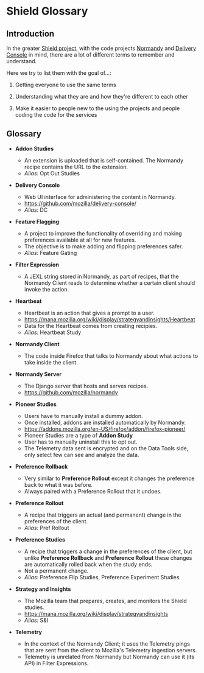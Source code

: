 # Shield Glossary

## Introduction

In the greater [Shield project](https://wiki.mozilla.org/Firefox/Shield),
with the code projects [Normandy](https://github.com/mozilla/normandy) and
[Delivery Console](https://github.com/mozilla/delivery-console/) in mind,
there are a lot of different terms to remember and understand.

Here we try
to list them with the goal of...:

1. Getting everyone to use the same terms

2. Understanding what they are and how they're different to each other

3. Make it easier to people new to the using the projects and people
   coding the code for the services



## Glossary

* **Addon Studies**

    * An extension is uploaded that is self-contained. The Normandy recipe
      contains the URL to the extension.
    * *Alias:* Opt Out Studies

* **Delivery Console**

    * Web UI interface for administering the content in Normandy.
    * https://github.com/mozilla/delivery-console/
    * *Alias:* DC

* **Feature Flagging**

    * A project to improve the functionality of overriding and making preferences
      available at all for new features.
    * The objective is to make adding and flipping preferences safer.
    * *Alias:* Feature Gating

* **Filter Expression**

    * A JEXL string stored in Normandy, as part of recipes, that the Normandy
      Client reads to determine whether a certain client should invoke the action.

* **Heartbeat**

    * Heartbeat is an action that gives a prompt to a user.
    * https://mana.mozilla.org/wiki/display/strategyandinsights/Heartbeat
    * Data for the Heartbeat comes from creating recipies.
    * *Alias:* Heartbeat Study

* **Normandy Client**

    * The code inside Firefox that talks to Normandy about what actions to take
      inside the client.

* **Normandy Server**

    * The Django server that hosts and serves recipes.
    * https://github.com/mozilla/normandy

* **Pioneer Studies**

    * Users have to manually install a dummy addon.
    * Once installed, addons are installed automatically by Normandy.
    * https://addons.mozilla.org/en-US/firefox/addon/firefox-pioneer/
    * Pioneer Studies are a type of **Addon Study**
    * User has to manually uninstall this to opt out.
    * The Telemetry data sent is encrypted and on the Data Tools side, only
      select few can see and analyze the data.

* **Preference Rollback**

    * Very similar to **Preference Rollout** except it changes the preference
      back to what it was before.
    * Always paired with a Preference Rollout that it undoes.

* **Preference Rollout**

    * A recipe that triggers an actual (and permanent) change in the preferences of the client.
    * *Alias:* Pref Rollout

* **Preference Studies**

    * A recipe that triggers a change in the preferences of the client, but
      unlike **Preference Rollback** and **Preference Rollout** these changes
      are automatically rolled back when the study ends.
    * Not a permanent change.
    * *Alias:* Preference Flip Studies, Preference Experiment Studies


* **Strategy and Insights**

    * The Mozilla team that prepares, creates, and monitors the Shield studies.
    * https://mana.mozilla.org/wiki/display/strategyandinsights
    * *Alias:* S&I

* **Telemetry**

    * In the context of the Normandy Client; it uses the Telemetry pings
      that are sent from the client to Mozilla's Telemetry ingestion servers.
    * Telemetry is unrelated from Normandy but Normandy can use it (its API) in
      Filter Expressions.
